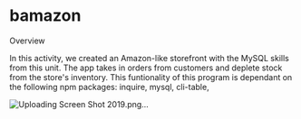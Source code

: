 # bamazon
Overview

In this activity, we created an Amazon-like storefront with the MySQL skills from this unit. The app takes in orders from customers and deplete stock from the store's inventory. This funtionality of this program is dependant on the following npm packages: inquire, mysql, cli-table,

![Uploading Screen Shot 2019.png…]()
